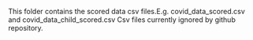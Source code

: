 This folder contains the scored data csv files.E.g. covid_data_scored.csv and covid_data_child_scored.csv
Csv files currently ignored by github repository.
